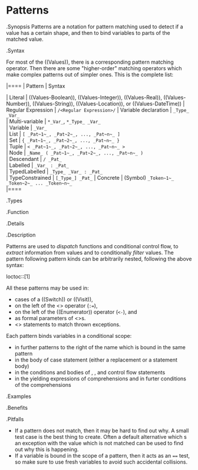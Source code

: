 # Patterns

.Synopsis
Patterns are a notation for pattern matching used to detect if a value has a certain shape, 
and then to bind variables to parts of the matched value. 

.Syntax

For most of the ((Values)), there is a corresponding pattern matching operator. Then there are
some "higher-order" matching operators which make complex patterns out of simpler ones. 
This is the complete list:
 
|====
| Pattern              | Syntax                                                                      

| Literal              | ((Values-Boolean)), ((Values-Integer)), ((Values-Real)), ((Values-Number)), ((Values-String)), ((Values-Location)), or ((Values-DateTime))
| Regular Expression   | `/<Regular Expression>/`
| Variable declaration | `_Type_ _Var_`                                                              
| Multi-variable       | `*_Var_`, `*_Type_ _Var_`                                                   
| Variable             | `_Var_`                                                                     
| List                 | `[ _Pat~1~_, _Pat~2~_, ..., _Pat~n~_ ]`                                        
| Set                  | `{ _Pat~1~_, _Pat~2~_, ..., _Pat~n~_ }`                                        
| Tuple                | `< _Pat~1~_, _Pat~2~_, ..., _Pat~n~_ >`                                        
| Node                 | `_Name_ ( _Pat~1~_, _Pat~2~_, ..., _Pat~n~_ )`                                 
| Descendant           | `/ _Pat_`                                                                   
| Labelled             | `_Var_ : _Pat_`                                                              
| TypedLabelled        | `_Type_ _Var_ : _Pat_`                                                      
| TypeConstrained      |  `[_Type_] _Pat_`
| Concrete             | (Symbol) ` _Token~1~_ _Token~2~_ ... _Token~n~_ `                                                         
|====

.Types

.Function

.Details

.Description

Patterns are used to *dispatch* functions and conditional control flow, to *extract* information 
from values and to conditionally *filter* values. The pattern following pattern kinds can be arbitrarily nested, following
the above syntax:

loctoc::[1]

All these patterns may be used in:

*  cases of a ((Switch)) or ((Visit)), 
*  on the left of the <<Boolean Match>> operator (`:=`),
*  on the left of the ((Enumerator)) operator (`<-`), and
*  as formal parameters of <<Function Declaration>>s. 
*  <<Try Catch>> statements to match thrown exceptions.

Each pattern binds variables in a conditional scope:

* in further patterns to the right of the name which is bound in the same pattern
* in the body of case statement (either a replacement or a statement body) 
* in the conditions and bodies of <If>, <For>, and <While> control flow statements
* in the yielding expressions of comprehensions and in furter conditions of the comprehensions

.Examples


.Benefits

.Pitfalls

* If a pattern does not match, then it may be hard to find out why. A small test case is the best thing to create. Often a default alternative
which <Throw>s an exception with the value which is not matched can be used to find out why this is happening.
* If a variable is bound in the scope of a pattern, then it acts as an `==` test, so make sure to use fresh variables
to avoid such accidental collisions. 

